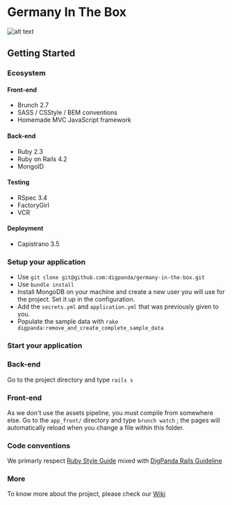 # Germany In The Box

![alt text](https://www.germanyinthebox.com/images/logo-half.png "Germany In The Box")

## Getting Started

### Ecosystem

#### Front-end
- Brunch 2.7
- SASS / CSStyle / BEM conventions
- Homemade MVC JavaScript framework

#### Back-end
- Ruby 2.3
- Ruby on Rails 4.2
- MongoID

#### Testing
- RSpec 3.4
- FactoryGirl
- VCR

#### Deployment
- Capistrano 3.5

### Setup your application

- Use `git clone git@github.com:digpanda/germany-in-the-box.git`
- Use `bundle install`
- Install MongoDB on your machine and create a new user you will use for the project. Set it up in the configuration.
- Add the `secrets.yml` and `application.yml` that was previously given to you.
- Populate the sample data with `rake digpanda:remove_and_create_complete_sample_data`

### Start your application

### Back-end

Go to the project directory and type `rails s`
### Front-end

As we don't use the assets pipeline, you must compile from somewhere else. Go to the `app_front/` directory and type `brunch watch` ; the pages will automatically reload when you change a file within this folder.

### Code conventions

We primarly respect [Ruby Style Guide](https://github.com/bbatsov/ruby-style-guide) mixed with [DigPanda Rails Guideline](https://github.com/digpanda/germany-in-the-box/wiki/DigPanda-Rails-Guideline)

### More

To know more about the project, please check our [Wiki](https://github.com/digpanda/germany-in-the-box/wiki)
